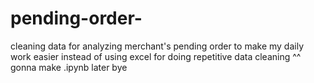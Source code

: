# pending-order-
cleaning data for analyzing merchant's pending order to make my daily work easier instead of using excel for doing repetitive data cleaning ^^  gonna make .ipynb later  bye
